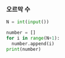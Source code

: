 ### 오르막 수
```python
N = int(input())

number = []
for i in range(N+1):
  number.append(i)
print(number)

```